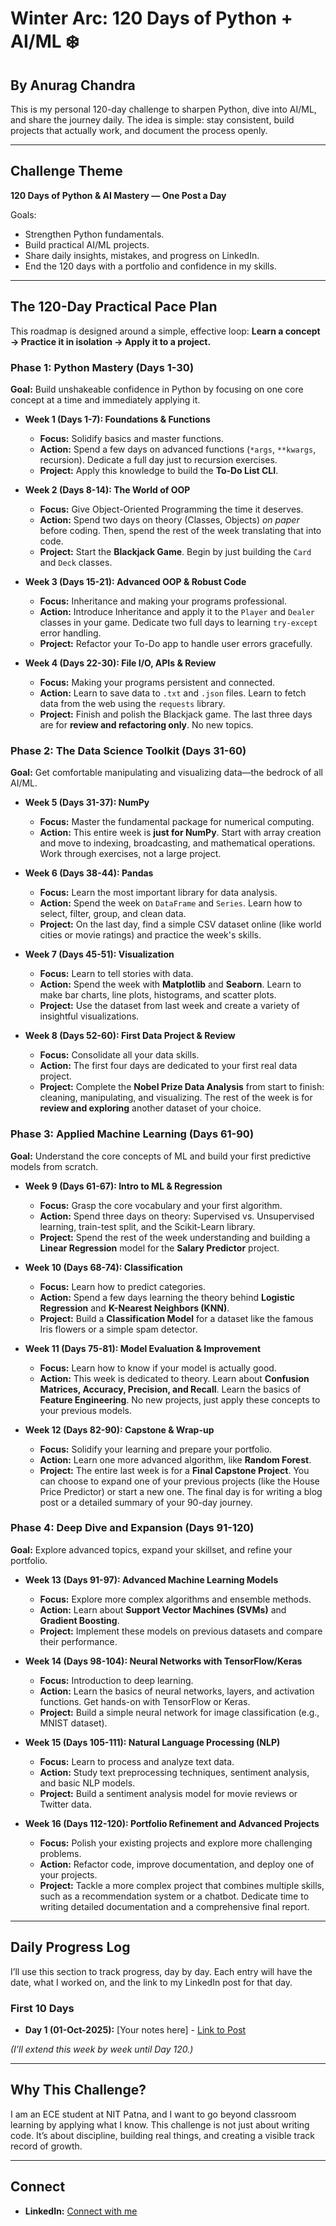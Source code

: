 # Winter Arc: 120 Days of Python + AI/ML ❄️

## By **Anurag Chandra**

This is my personal 120-day challenge to sharpen Python, dive into AI/ML, and share the journey daily.
The idea is simple: stay consistent, build projects that actually work, and document the process openly.

---

## Challenge Theme

**120 Days of Python & AI Mastery — One Post a Day**

Goals:

- Strengthen Python fundamentals.
- Build practical AI/ML projects.
- Share daily insights, mistakes, and progress on LinkedIn.
- End the 120 days with a portfolio and confidence in my skills.

---

## The 120-Day Practical Pace Plan

This roadmap is designed around a simple, effective loop: **Learn a concept -> Practice it in isolation -> Apply it to a project.**

### Phase 1: Python Mastery (Days 1-30)

**Goal:** Build unshakeable confidence in Python by focusing on one core concept at a time and immediately applying it.

- **Week 1 (Days 1-7): Foundations & Functions**

    - **Focus:** Solidify basics and master functions.
    * **Action:** Spend a few days on advanced functions (`*args`, `**kwargs`, recursion). Dedicate a full day just to recursion exercises.
    * **Project:** Apply this knowledge to build the **To-Do List CLI**.

- **Week 2 (Days 8-14): The World of OOP**
    * **Focus:** Give Object-Oriented Programming the time it deserves.
    * **Action:** Spend two days on theory (Classes, Objects) *on paper* before coding. Then, spend the rest of the week translating that into code.
    * **Project:** Start the **Blackjack Game**. Begin by just building the `Card` and `Deck` classes.

* **Week 3 (Days 15-21): Advanced OOP & Robust Code**
    * **Focus:** Inheritance and making your programs professional.
    * **Action:** Introduce Inheritance and apply it to the `Player` and `Dealer` classes in your game. Dedicate two full days to learning `try-except` error handling.
    * **Project:** Refactor your To-Do app to handle user errors gracefully.

* **Week 4 (Days 22-30): File I/O, APIs & Review**
    * **Focus:** Making your programs persistent and connected.
    * **Action:** Learn to save data to `.txt` and `.json` files. Learn to fetch data from the web using the `requests` library.
    * **Project:** Finish and polish the Blackjack game. The last three days are for **review and refactoring only**. No new topics.

### Phase 2: The Data Science Toolkit (Days 31-60)
**Goal:** Get comfortable manipulating and visualizing data—the bedrock of all AI/ML.

* **Week 5 (Days 31-37): NumPy**
    * **Focus:** Master the fundamental package for numerical computing.
    * **Action:** This entire week is **just for NumPy**. Start with array creation and move to indexing, broadcasting, and mathematical operations. Work through exercises, not a large project.

* **Week 6 (Days 38-44): Pandas**
    * **Focus:** Learn the most important library for data analysis.
    * **Action:** Spend the week on `DataFrame` and `Series`. Learn how to select, filter, group, and clean data.
    * **Project:** On the last day, find a simple CSV dataset online (like world cities or movie ratings) and practice the week's skills.

* **Week 7 (Days 45-51): Visualization**
    * **Focus:** Learn to tell stories with data.
    * **Action:** Spend the week with **Matplotlib** and **Seaborn**. Learn to make bar charts, line plots, histograms, and scatter plots.
    * **Project:** Use the dataset from last week and create a variety of insightful visualizations.

* **Week 8 (Days 52-60): First Data Project & Review**
    * **Focus:** Consolidate all your data skills.
    * **Action:** The first four days are dedicated to your first real data project.
    * **Project:** Complete the **Nobel Prize Data Analysis** from start to finish: cleaning, manipulating, and visualizing. The rest of the week is for **review and exploring** another dataset of your choice.

### Phase 3: Applied Machine Learning (Days 61-90)
**Goal:** Understand the core concepts of ML and build your first predictive models from scratch.

* **Week 9 (Days 61-67): Intro to ML & Regression**
    * **Focus:** Grasp the core vocabulary and your first algorithm.
    * **Action:** Spend three days on theory: Supervised vs. Unsupervised learning, train-test split, and the Scikit-Learn library.
    * **Project:** Spend the rest of the week understanding and building a **Linear Regression** model for the **Salary Predictor** project.

* **Week 10 (Days 68-74): Classification**
    * **Focus:** Learn how to predict categories.
    * **Action:** Spend a few days learning the theory behind **Logistic Regression** and **K-Nearest Neighbors (KNN)**.
    * **Project:** Build a **Classification Model** for a dataset like the famous Iris flowers or a simple spam detector.

* **Week 11 (Days 75-81): Model Evaluation & Improvement**
    * **Focus:** Learn how to know if your model is actually good.
    * **Action:** This week is dedicated to theory. Learn about **Confusion Matrices, Accuracy, Precision, and Recall**. Learn the basics of **Feature Engineering**. No new projects, just apply these concepts to your previous models.

* **Week 12 (Days 82-90): Capstone & Wrap-up**
    * **Focus:** Solidify your learning and prepare your portfolio.
    * **Action:** Learn one more advanced algorithm, like **Random Forest**.
    * **Project:** The entire last week is for a **Final Capstone Project**. You can choose to expand one of your previous projects (like the House Price Predictor) or start a new one. The final day is for writing a blog post or a detailed summary of your 90-day journey.

### Phase 4: Deep Dive and Expansion (Days 91-120)
**Goal:** Explore advanced topics, expand your skillset, and refine your portfolio.

* **Week 13 (Days 91-97): Advanced Machine Learning Models**
    * **Focus:** Explore more complex algorithms and ensemble methods.
    * **Action:** Learn about **Support Vector Machines (SVMs)** and **Gradient Boosting**.
    * **Project:** Implement these models on previous datasets and compare their performance.

* **Week 14 (Days 98-104): Neural Networks with TensorFlow/Keras**
    * **Focus:** Introduction to deep learning.
    * **Action:** Learn the basics of neural networks, layers, and activation functions. Get hands-on with TensorFlow or Keras.
    * **Project:** Build a simple neural network for image classification (e.g., MNIST dataset).

* **Week 15 (Days 105-111): Natural Language Processing (NLP)**
    * **Focus:** Learn to process and analyze text data.
    * **Action:** Study text preprocessing techniques, sentiment analysis, and basic NLP models.
    * **Project:** Build a sentiment analysis model for movie reviews or Twitter data.

* **Week 16 (Days 112-120): Portfolio Refinement and Advanced Projects**
    * **Focus:** Polish your existing projects and explore more challenging problems.
    * **Action:** Refactor code, improve documentation, and deploy one of your projects.
    * **Project:** Tackle a more complex project that combines multiple skills, such as a recommendation system or a chatbot. Dedicate time to writing detailed documentation and a comprehensive final report.

---

## Daily Progress Log

I’ll use this section to track progress, day by day. Each entry will have the date, what I worked on, and the link to my LinkedIn post for that day.

### First 10 Days
- **Day 1 (01-Oct-2025):** [Your notes here] - [Link to Post]()


*(I’ll extend this week by week until Day 120.)*

---

## Why This Challenge?
I am an ECE student at NIT Patna, and I want to go beyond classroom learning by applying what I know.
This challenge is not just about writing code. It’s about discipline, building real things, and creating a visible track record of growth.

---

## Connect
- **LinkedIn:** [Connect with me](https://www.linkedin.com/in/anurag-chandra-a4553a317/)